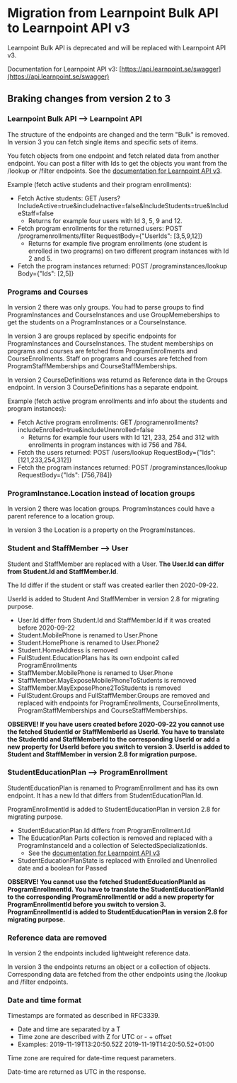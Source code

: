 Migration from Learnpoint Bulk API to Learnpoint API v3
========================================

Learnpoint Bulk API is deprecated and will be replaced with Learnpoint API v3.

Documentation for Learnpoint API v3: [https://api.learnpoint.se/swagger](https://api.learnpoint.se/swagger)

Braking changes from version 2 to 3
-----------------------------------

### Learnpoint Bulk API --> Learnpoint API

The structure of the endpoints are changed and the term "Bulk" is removed. In version 3 you can fetch single items and specific sets of items.

You fetch objects from one endpoint and fetch related data from another endpoint. You can post a filter with Ids to get the objects you want from the /lookup or /filter endpoints. See the [documentation for Learnpoint API v3](https://api.learnpoint.se/swagger).

Example (fetch active students and their program enrollments):
* Fetch Active students: GET /users?IncludeActive=true&includeInactive=false&IncludeStudents=true&IncludeStaff=false
  * Returns for example four users with Id 3, 5, 9 and 12.
* Fetch program enrollments for the returned users: POST /programenrollments/filter RequestBody={"UserIds": [3,5,9,12]}
  * Returns for example five program enrollments (one student is enrolled in two programs) on two different program instances with Id 2 and 5.
* Fetch the program instances returned: POST /programinstances/lookup Body={"Ids": [2,5]}


### Programs and Courses

In version 2 there was only groups. You had to parse groups to find ProgramInstances and CourseInstances and use GroupMemeberships to get the students on a ProgramInstances or a CourseInstance. 

In version 3 are groups replaced by specific endpoints for ProgramInstances and CourseInstances. The student memberships on programs and courses are fetched from ProgramEnrollments and CourseEnrollments. Staff on programs and courses are fetched from ProgramStaffMemberships and CourseStaffMemberships. 

In version 2 CourseDefinitions was returnd as Reference data in the Groups endpoint. In version 3 CourseDefinitions has a separate endpoint.

Example (fetch active program enrollments and info about the students and program instances):
* Fetch Active program enrollments: GET /programenrollments?includeEnrolled=true&includeUnenrolled=false
  * Returns for example four users with Id 121, 233, 254 and 312 with enrollments in program instances with id 756 and 784.
* Fetch the users returned: POST /users/lookup RequestBody={"Ids": [121,233,254,312]}
* Fetch the program instances returned: POST /programinstances/lookup RequestBody={"Ids": [756,784]}


### ProgramInstance.Location instead of location groups

In version 2 there was location groups. ProgramInstances could have a parent reference to a location group.

In version 3 the Location is a property on the ProgramInstances.


### Student and StaffMember --> User

Student and StaffMember are replaced with a User. **The User.Id can differ from Student.Id and StaffMember.Id**.

The Id differ if the student or staff was created earlier then 2020-09-22.

UserId is added to Student And StaffMember in version 2.8 for migrating purpose.

* User.Id differ from Student.Id and StaffMember.Id if it was created before 2020-09-22
* Student.MobilePhone is renamed to User.Phone
* Student.HomePhone is renamed to User.Phone2
* Student.HomeAddress is removed
* FullStudent.EducationPlans has its own endpoint called ProgramEnrollments
* StaffMember.MobilePhone is renamed to User.Phone
* StaffMember.MayExposeMobilePhoneToStudents is removed
* StaffMember.MayExposePhone2ToStudents is removed
* FullStudent.Groups and FullStaffMember.Groups are removed and replaced with endpoints for ProgramEnrollments, CourseEnrollments, ProgramStaffMemberships and CourseStaffMemberships.

**OBSERVE! If you have users created before 2020-09-22 you cannot use the fetched StudentId or StaffMemberId as UserId. You have to translate the StudentId and StaffMemberId to the corresponding UserId or add a new property for UserId before you switch to version 3. UserId is added to Student and StaffMember in version 2.8 for migration purpose.**


### StudentEducationPlan --> ProgramEnrollment

StudentEducationPlan is renamed to ProgramEnrollment and has its own endpoint. It has a new Id that differs from StudentEducationPlan.Id.

ProgramEnrollmentId is added to StudentEducationPlan in version 2.8 for migrating purpose.

* StudentEducationPlan.Id differs from ProgramEnrollment.Id
* The EducationPlan Parts collection is removed and replaced with a ProgramInstanceId and a collection of SelectedSpecializationIds.
  * See the [documentation for Learnpoint API v3](https://api.learnpoint.se/swagger)
* StudentEducationPlanState is replaced with Enrolled and Unenrolled date and a boolean for Passed

**OBSERVE! You cannot use the fetched StudentEducationPlanId as ProgramEnrollmentId. You have to translate the StudentEducationPlanId to the corresponding ProgramEnrollmentId or add a new property for ProgramEnrollmentId before you switch to version 3. ProgramEnrollmentId is added to StudentEducationPlan in version 2.8 for migrating purpose.**


### Reference data are removed

In version 2 the endpoints included lightweight reference data.

In version 3 the endpoints returns an object or a  collection of objects. Corresponding data are fetched from the other endpoints using the /lookup and /filter endpoints.


### Date and time format

Timestamps are formated as described in RFC3339.

* Date and time are separated by a T
* Time zone are described with Z for UTC or - + offset
* Examples: 2019-11-19T13:20:50.52Z 2019-11-19T14:20:50.52+01:00

Time zone are required for date-time request parameters.

Date-time are returned as UTC in the response.
